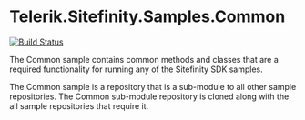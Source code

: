 Telerik.Sitefinity.Samples.Common
=================================

[![Build Status](http://sdk-jenkins-ci.cloudapp.net/buildStatus/icon?job=Telerik.Sitefinity.Samples.Common.CI)](http://sdk-jenkins-ci.cloudapp.net/job/Telerik.Sitefinity.Samples.Common.CI/)

The Common sample contains common methods and classes that are a required functionality for running any of the Sitefinity SDK samples.

The Common sample is a repository that is a sub-module to all other sample repositories. The Common sub-module repository is cloned along with the all sample repositories that require it. 
